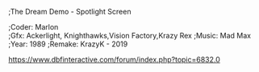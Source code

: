 ;The Dream Demo - Spotlight Screen

;Coder:		Marlon	
;Gfx:		Ackerlight, Knighthawks,Vision Factory,Krazy Rex
;Music:		Mad Max
;Year:		1989
;Remake:	KrazyK - 2019  

https://www.dbfinteractive.com/forum/index.php?topic=6832.0
